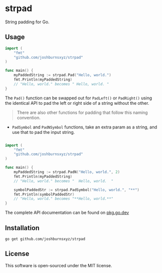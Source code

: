 # strpad

String padding for Go.

## Usage

```go
import (
    "fmt"
    "github.com/joshburnsxyz/strpad"
)

func main() {
    myPaddedString := strpad.Pad("Hello, world.")
    fmt.Println(myPaddedString)
    // "Hello, world." becomes " Hello, world. "
}
```

The `Pad()` function can be swapped out for `PadLeft()` or `PadRight()` using
the identical API to pad the left or right side of a string without the other.

> There are also other functions for padding that follow this naming convention.

- `PadSymbol` and `PadNSymbol` functions, take an extra param as a string, and use that to pad the input string.

```go

import (
    "fmt"
    "github.com/joshburnsxyz/strpad"
)

func main() {
    myPaddedString := strpad.PadN("Hello, world.", 2)
    fmt.Println(myPaddedString)
    // "Hello, world." becomes "  Hello, world.  "

    symbolPaddedStr := strpad.PadSymbol("Hello, world.", "**")
    fmt.Println(symbolPaddedStr)
    // "Hello, world." becomes "**Hello, world.**"
}

```

The complete API documentation can be found on
[pkg.go.dev](https://pkg.go.dev/github.com/joshburnsxyz/strpad)

## Installation

```
go get github.com/joshburnsxyz/strpad
```

## License

This software is open-sourced under the MIT license.
